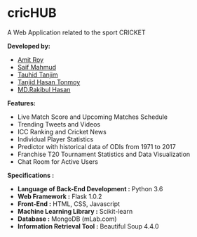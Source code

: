 # cricHUB
A Web Application related to the sport CRICKET


**Developed by:**
- [Amit Roy](https://github.com/AmitRoy7)
- [Saif Mahmud](https://github.com/Saif-M-Dhrubo)
- [Tauhid Tanjim](https://github.com/Tanjim13)
- [Tanjid Hasan Tonmoy](https://github.com/thTonmoy)
- [MD.Rakibul Hasan](https://github.com/RHT-20)


**Features:**
- Live Match Score and Upcoming Matches Schedule
- Trending Tweets and Videos
- ICC Ranking and Cricket News
- Individual Player Statistics
- Predictor with historical data of ODIs from 1971 to 2017
- Franchise T20 Tournament Statistics and Data Visualization
- Chat Room for Active Users


**Specifications :**
- **Language of Back-End Development :** Python 3.6
- **Web Framework :** Flask 1.0.2
- **Front-End :** HTML, CSS, Javascript
- **Machine Learning Library :** Scikit-learn
- **Database :** MongoDB (mLab.com)
- **Information Retrieval Tool :** Beautiful Soup 4.4.0
